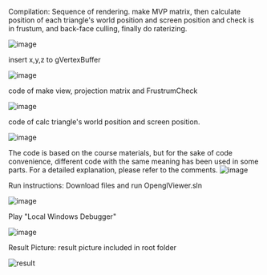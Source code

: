Compilation:
Sequence of rendering.
make MVP matrix, then calculate position of each triangle's world position and screen position
and check is in frustum, and back-face culling, finally do raterizing.

![image](https://github.com/user-attachments/assets/b9f9e810-8124-4f96-bde4-f32c4e0438ef)

insert x,y,z to gVertexBuffer

![image](https://github.com/user-attachments/assets/7a8a629c-e4f5-4b81-9c12-f08e58bbe67d)

code of make view, projection matrix and FrustrumCheck

![image](https://github.com/user-attachments/assets/97caf3c2-e55d-4603-9e42-4ab8a390654a)

code of calc triangle's world position and screen position.

![image](https://github.com/user-attachments/assets/67ea3c1b-7ddc-421a-a12c-cbc9aa13c03b)

The code is based on the course materials, but for the sake of code convenience, different code with the same meaning has been used in some parts.
For a detailed explanation, please refer to the comments.
![image](https://github.com/user-attachments/assets/3abb0ec2-9e53-4589-ab14-5dc5f50ed0b2)



Run instructions:
Download files and run OpenglViewer.sln

![image](https://github.com/user-attachments/assets/00a6fa01-53a9-4d9e-a088-0ffd1c6aa84d)


Play "Local Windows Debugger"

![image](https://github.com/user-attachments/assets/9a435ea5-9ba9-46e0-9fa5-d4852fcf01e6)

Result Picture:
result picture included in root folder

![result](https://github.com/user-attachments/assets/f4684078-b21d-4a0d-8a4f-d62d012812ff)


